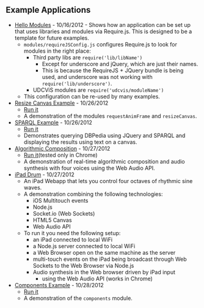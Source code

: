 ## Example Applications

 * [Hello Modules](./examples/helloModules) - 10/16/2012 - Shows how 
   an application can be set up that uses libraries and modules via
   Require.js. This is designed to be a template for future examples.
    * `modules/requireJSConfig.js` configures Require.js to look for modules 
      in the right place:
        * Third party libs are `require('lib/libName')`
          * Except for underscore and jQuery, which are just their names.
          * This is because the RequireJS + JQuery bundle is being used,
            and underscore was not working with `require('lib/underscore')`.
        * UDCViS modules are `require('udcvis/moduleName')`
    * This configuration can be re-used by many examples.
 * [Resize Canvas Example](./examples/resizeCanvas) - 10/26/2012
   * [Run it](http://curran.github.com/udcvis/0.2/examples/resizeCanvasExample/app.html)
   * A demonstration of the modules `requestAnimFrame` and `resizeCanvas`.
 * [SPARQL Example](./examples/SPARQLExample) - 10/26/2012
   * [Run it](http://curran.github.com/udcvis/0.2/examples/SPARQLExample/index.html)
   * Demonstrates querying DBPedia using JQuery and SPARQL and 
     displaying the results using text on a canvas.
 * [Algorithmic Composition](./examples/algorithmicComposition) - 10/27/2012
   * [Run it](http://curran.github.com/udcvis/0.2/examples/algorithmicComposition/index.html)(tested only in Chrome)
   * A demonstration of real-time algorithmic composition and audio
     synthesis with four voices using the Web Audio API.
 * [iPad Drum](./examples/iPadDrum) - 10/27/2012
   * An iPad Webapp that lets you control four octaves of rhythmic sine waves.
   * A demonstration combining the following technologies:
     * iOS Multitouch events
     * Node.js
     * Socket.io (Web Sockets)
     * HTML5 Canvas
     * Web Audio API
   * To run it you need the following setup:
     * an iPad connected to local WiFi
     * a Node.js server connected to local WiFi
     * a Web Browser open on the same machine as the server
     * multi-touch events on the iPad being broadcast through Web Sockets
       to the Web Browser via Node.js
     * Audio synthesis in the Web browser driven by iPad input
       * using the Web Audio API (works in Chrome)
 * [Components Example](./examples/helloComponents) - 10/28/2012
   * [Run it](http://curran.github.com/udcvis/0.2/examples/helloComponents/app.html)
   * A demonstration of the `components` module.
